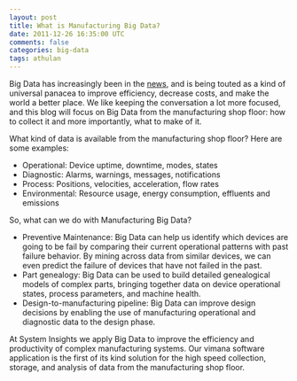 ```yaml
---           
layout: post
title: What is Manufacturing Big Data?
date: 2011-12-26 16:35:00 UTC
comments: false
categories: big-data
tags: athulan
---
```


Big Data has increasingly been in the [news](http://www.nytimes.com/2011/12/26/technology/for-start-ups-sorting-the-data-cloud-is-the-next-big-thing.html?pagewanted=all), and is being touted as a kind of universal panacea to improve efficiency, decrease costs, and make the world a better place. We like keeping the conversation a lot more focused, and this blog will focus on Big Data from the manufacturing shop floor: how to collect it and more importantly, what to make of it. 

What kind of data is available from the manufacturing shop floor? Here are some examples:
- Operational: Device uptime, downtime, modes, states
- Diagnostic: Alarms, warnings, messages, notifications
- Process: Positions, velocities, acceleration, flow rates
- Environmental: Resource usage, energy consumption, effluents and emissions

So, what can we do with Manufacturing Big Data?
- Preventive Maintenance: Big Data can help us identify which devices are going to be fail by comparing their current operational patterns with past failure behavior. By mining across data from similar devices, we can even predict the failure of devices that have not failed in the past.  
- Part genealogy: Big Data can be used to build detailed genealogical models of complex parts, bringing together data on device operational states, process parameters, and machine health. 
- Design-to-manufacturing pipeline: Big Data can improve design decisions by enabling the use of manufacturing operational and diagnostic data to the design phase. 

At System Insights we apply Big Data to improve the efficiency and productivity of complex manufacturing systems. Our vimana software application is the first of its kind solution for the high speed collection, storage, and analysis of data from the manufacturing shop floor. 
